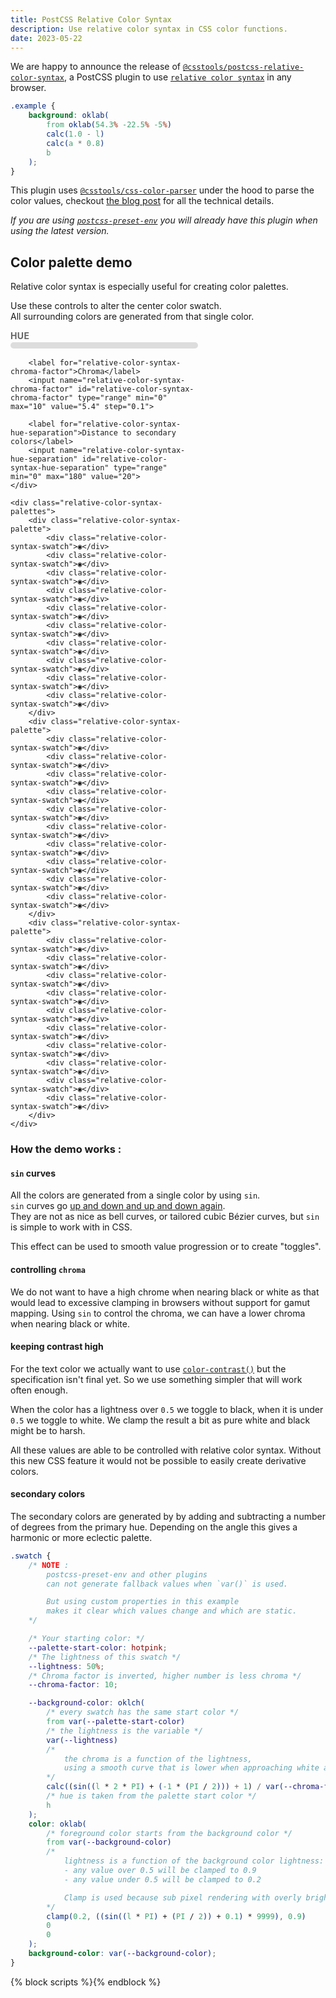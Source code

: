 ```yaml
---
title: PostCSS Relative Color Syntax
description: Use relative color syntax in CSS color functions.
date: 2023-05-22
---
```


We are happy to announce the release of [`@csstools/postcss-relative-color-syntax`](https://github.com/csstools/postcss-plugins/tree/main/plugins/postcss-relative-color-syntax#readme), a PostCSS plugin to use [`relative color syntax`](https://drafts.csswg.org/css-color-5/#relative-colors) in any browser.

```css
.example {
	background: oklab(
		from oklab(54.3% -22.5% -5%)
		calc(1.0 - l)
		calc(a * 0.8)
		b
	);
}
```

This plugin uses [`@csstools/css-color-parser`](https://github.com/csstools/postcss-plugins/tree/main/packages/css-color-parser#readme) under the hood to parse the color values, checkout [the blog post](/blog/css-color-parser-v1.0.0/) for all the technical details.

_If you are using [`postcss-preset-env`](https://github.com/csstools/postcss-plugins/tree/main/plugin-packs/postcss-preset-env#readme) you will already have this plugin when using the latest version._

## Color palette demo

Relative color syntax is especially useful for creating color palettes.  

Use these controls to alter the center color swatch.  
All surrounding colors are generated from that single color.

<div class="relative-color-syntax-demo">
	<div class="relative-color-syntax-demo-controls">
		<label for="relative-color-syntax-main-hue">Hue</label>
		<input name="relative-color-syntax-main-hue" id="relative-color-syntax-main-hue" type="range" min="0" max="360" value="215">

		<label for="relative-color-syntax-chroma-factor">Chroma</label>
		<input name="relative-color-syntax-chroma-factor" id="relative-color-syntax-chroma-factor" type="range" min="0" max="10" value="5.4" step="0.1">

		<label for="relative-color-syntax-hue-separation">Distance to secondary colors</label>
		<input name="relative-color-syntax-hue-separation" id="relative-color-syntax-hue-separation" type="range" min="0" max="180" value="20">
	</div>

	<div class="relative-color-syntax-palettes">
		<div class="relative-color-syntax-palette">
			<div class="relative-color-syntax-swatch">◉</div>
			<div class="relative-color-syntax-swatch">◉</div>
			<div class="relative-color-syntax-swatch">◉</div>
			<div class="relative-color-syntax-swatch">◉</div>
			<div class="relative-color-syntax-swatch">◉</div>
			<div class="relative-color-syntax-swatch">◉</div>
			<div class="relative-color-syntax-swatch">◉</div>
			<div class="relative-color-syntax-swatch">◉</div>
			<div class="relative-color-syntax-swatch">◉</div>
			<div class="relative-color-syntax-swatch">◉</div>
		</div>
		<div class="relative-color-syntax-palette">
			<div class="relative-color-syntax-swatch">◉</div>
			<div class="relative-color-syntax-swatch">◉</div>
			<div class="relative-color-syntax-swatch">◉</div>
			<div class="relative-color-syntax-swatch">◉</div>
			<div class="relative-color-syntax-swatch">◉</div>
			<div class="relative-color-syntax-swatch">◉</div>
			<div class="relative-color-syntax-swatch">◉</div>
			<div class="relative-color-syntax-swatch">◉</div>
			<div class="relative-color-syntax-swatch">◉</div>
			<div class="relative-color-syntax-swatch">◉</div>
		</div>
		<div class="relative-color-syntax-palette">
			<div class="relative-color-syntax-swatch">◉</div>
			<div class="relative-color-syntax-swatch">◉</div>
			<div class="relative-color-syntax-swatch">◉</div>
			<div class="relative-color-syntax-swatch">◉</div>
			<div class="relative-color-syntax-swatch">◉</div>
			<div class="relative-color-syntax-swatch">◉</div>
			<div class="relative-color-syntax-swatch">◉</div>
			<div class="relative-color-syntax-swatch">◉</div>
			<div class="relative-color-syntax-swatch">◉</div>
			<div class="relative-color-syntax-swatch">◉</div>
		</div>
	</div>
</div>

### How the demo works :

#### `sin` curves

All the colors are generated from a single color by using `sin`.  
`sin` curves go [up and down and up and down again](https://www.wolframalpha.com/input?i=sin%28x%29).  
They are not as nice as bell curves, or tailored cubic Bézier curves, but `sin` is simple to work with in CSS.

This effect can be used to smooth value progression or to create "toggles".

#### controlling `chroma`

We do not want to have a high chrome when nearing black or white as that would lead to excessive clamping in browsers without support for gamut mapping.
Using `sin` to control the chroma, we can have a lower chroma when nearing black or white.

#### keeping contrast high

For the text color we actually want to use [`color-contrast()`](https://drafts.csswg.org/css-color-6/#colorcontrast) but the specification isn't final yet. 
So we use something simpler that will work often enough.

When the color has a lightness over `0.5` we toggle to black, when it is under `0.5` we toggle to white.
We clamp the result a bit as pure white and black might be to harsh.

All these values are able to be controlled with relative color syntax.
Without this new CSS feature it would not be possible to easily create derivative colors.

#### secondary colors

The secondary colors are generated by by adding and subtracting a number of degrees from the primary hue.
Depending on the angle this gives a harmonic or more eclectic palette.


```css
.swatch {
	/* NOTE :
		postcss-preset-env and other plugins 
		can not generate fallback values when `var()` is used.

		But using custom properties in this example
		makes it clear which values change and which are static.
	*/

	/* Your starting color: */
	--palette-start-color: hotpink;
	/* The lightness of this swatch */
	--lightness: 50%;
	/* Chroma factor is inverted, higher number is less chroma */
	--chroma-factor: 10;

	--background-color: oklch(
		/* every swatch has the same start color */
		from var(--palette-start-color)
		/* the lightness is the variable */
		var(--lightness)
		/* 
			the chroma is a function of the lightness,
			using a smooth curve that is lower when approaching white and black
		*/
		calc((sin((l * 2 * PI) + (-1 * (PI / 2))) + 1) / var(--chroma-factor))
		/* hue is taken from the palette start color */
		h
	);
	color: oklab(
		/* foreground color starts from the background color */
		from var(--background-color)
		/*
			lightness is a function of the background color lightness:
			- any value over 0.5 will be clamped to 0.9
			- any value under 0.5 will be clamped to 0.2

			Clamp is used because sub pixel rendering with overly bright colors seems to be bugged.
		*/
		clamp(0.2, ((sin((l * PI) + (PI / 2)) + 0.1) * 9999), 0.9)
		0
		0
	);
	background-color: var(--background-color);
}
```

{% block scripts %}<script async defer src="{{ '/static/js/blog_relative_color_syntax_2023_05_22.js' | addHash }}"></script>{% endblock %}

<style>
	.relative-color-syntax-demo-controls {
		max-width: 300px;
	}

	.relative-color-syntax-demo-controls label {
		color: #666;
		font-size: 14px;
		font-weight: bold;
		text-transform: uppercase;
		letter-spacing: 0.025em;
	}

	.relative-color-syntax-demo-controls input[type=range] {
		-webkit-appearance: none;
		width: 100%;
		height: 10px;
		border-radius: 5px;
		background-color: #ddd;
		margin-inline: 0;
		outline: none;
	}
	
	.relative-color-syntax-demo-controls input[type=range]::-webkit-slider-thumb {
		-webkit-appearance: none;
		appearance: none;
		width: 20px;
		height: 20px;
		border-radius: 50%;
		background-color: var(--color-brand);
		cursor: pointer;
	}

	.relative-color-syntax-demo {
		max-width: 100vw;
	}

	@media (min-width: 900px) {
		.relative-color-syntax-demo {
			max-width: 900px;
		}
	}

	.relative-color-syntax-palettes {
		display: flex;
		flex-direction: row;
		width: 100%;
	}

	@media (min-aspect-ratio: 1 / 1) {
		.relative-color-syntax-palettes {
			flex-direction: column;
		}
	}

	.relative-color-syntax-palette {
		display: flex;
		flex-direction: column-reverse;
	}

	@media (min-aspect-ratio: 1 / 1) {
		.relative-color-syntax-palette {
			flex-direction: row-reverse;
		}
	}

	.relative-color-syntax-swatch {
		width: 90px;
		height: 56px;
		padding: 2px 5px;
	}

	.relative-color-syntax-palette:nth-child(1) .relative-color-syntax-swatch:nth-child(1) {
		background-color: var(--color-a-l-10-background);
		color: var(--color-a-l-10-foreground);
	}

	.relative-color-syntax-palette:nth-child(1) .relative-color-syntax-swatch:nth-child(2) {
		background-color: var(--color-a-l-20-background);
		color: var(--color-a-l-20-foreground);
	}

	.relative-color-syntax-palette:nth-child(1) .relative-color-syntax-swatch:nth-child(3) {
		background-color: var(--color-a-l-30-background);
		color: var(--color-a-l-30-foreground);
	}

	.relative-color-syntax-palette:nth-child(1) .relative-color-syntax-swatch:nth-child(4) {
		background-color: var(--color-a-l-40-background);
		color: var(--color-a-l-40-foreground);
	}

	.relative-color-syntax-palette:nth-child(1) .relative-color-syntax-swatch:nth-child(5) {
		background-color: var(--color-a-l-50-background);
		color: var(--color-a-l-50-foreground);
	}

	.relative-color-syntax-palette:nth-child(1) .relative-color-syntax-swatch:nth-child(6) {
		background-color: var(--color-a-l-60-background);
		color: var(--color-a-l-60-foreground);
	}

	.relative-color-syntax-palette:nth-child(1) .relative-color-syntax-swatch:nth-child(7) {
		background-color: var(--color-a-l-70-background);
		color: var(--color-a-l-70-foreground);
	}

	.relative-color-syntax-palette:nth-child(1) .relative-color-syntax-swatch:nth-child(8) {
		background-color: var(--color-a-l-80-background);
		color: var(--color-a-l-80-foreground);
	}

	.relative-color-syntax-palette:nth-child(1) .relative-color-syntax-swatch:nth-child(9) {
		background-color: var(--color-a-l-90-background);
		color: var(--color-a-l-90-foreground);
	}

	.relative-color-syntax-palette:nth-child(1) .relative-color-syntax-swatch:nth-child(10) {
		background-color: var(--color-a-l-95-background);
		color: var(--color-a-l-95-foreground);
	}

	.relative-color-syntax-palette:nth-child(2) .relative-color-syntax-swatch:nth-child(1) {
		background-color: var(--color-b-l-10-background);
		color: var(--color-b-l-10-foreground);
	}

	.relative-color-syntax-palette:nth-child(2) .relative-color-syntax-swatch:nth-child(2) {
		background-color: var(--color-b-l-20-background);
		color: var(--color-b-l-20-foreground);
	}

	.relative-color-syntax-palette:nth-child(2) .relative-color-syntax-swatch:nth-child(3) {
		background-color: var(--color-b-l-30-background);
		color: var(--color-b-l-30-foreground);
	}

	.relative-color-syntax-palette:nth-child(2) .relative-color-syntax-swatch:nth-child(4) {
		background-color: var(--color-b-l-40-background);
		color: var(--color-b-l-40-foreground);
	}

	.relative-color-syntax-palette:nth-child(2) .relative-color-syntax-swatch:nth-child(5) {
		background-color: var(--color-b-l-50-background);
		color: var(--color-b-l-50-foreground);
	}

	.relative-color-syntax-palette:nth-child(2) .relative-color-syntax-swatch:nth-child(6) {
		background-color: var(--color-b-l-60-background);
		color: var(--color-b-l-60-foreground);
	}

	.relative-color-syntax-palette:nth-child(2) .relative-color-syntax-swatch:nth-child(7) {
		background-color: var(--color-b-l-70-background);
		color: var(--color-b-l-70-foreground);
	}

	.relative-color-syntax-palette:nth-child(2) .relative-color-syntax-swatch:nth-child(8) {
		background-color: var(--color-b-l-80-background);
		color: var(--color-b-l-80-foreground);
	}

	.relative-color-syntax-palette:nth-child(2) .relative-color-syntax-swatch:nth-child(9) {
		background-color: var(--color-b-l-90-background);
		color: var(--color-b-l-90-foreground);
	}

	.relative-color-syntax-palette:nth-child(2) .relative-color-syntax-swatch:nth-child(10) {
		background-color: var(--color-b-l-95-background);
		color: var(--color-b-l-95-foreground);
	}

	.relative-color-syntax-palette:nth-child(3) .relative-color-syntax-swatch:nth-child(1) {
		background-color: var(--color-c-l-10-background);
		color: var(--color-c-l-10-foreground);
	}

	.relative-color-syntax-palette:nth-child(3) .relative-color-syntax-swatch:nth-child(2) {
		background-color: var(--color-c-l-20-background);
		color: var(--color-c-l-20-foreground);
	}

	.relative-color-syntax-palette:nth-child(3) .relative-color-syntax-swatch:nth-child(3) {
		background-color: var(--color-c-l-30-background);
		color: var(--color-c-l-30-foreground);
	}

	.relative-color-syntax-palette:nth-child(3) .relative-color-syntax-swatch:nth-child(4) {
		background-color: var(--color-c-l-40-background);
		color: var(--color-c-l-40-foreground);
	}

	.relative-color-syntax-palette:nth-child(3) .relative-color-syntax-swatch:nth-child(5) {
		background-color: var(--color-c-l-50-background);
		color: var(--color-c-l-50-foreground);
	}

	.relative-color-syntax-palette:nth-child(3) .relative-color-syntax-swatch:nth-child(6) {
		background-color: var(--color-c-l-60-background);
		color: var(--color-c-l-60-foreground);
	}

	.relative-color-syntax-palette:nth-child(3) .relative-color-syntax-swatch:nth-child(7) {
		background-color: var(--color-c-l-70-background);
		color: var(--color-c-l-70-foreground);
	}

	.relative-color-syntax-palette:nth-child(3) .relative-color-syntax-swatch:nth-child(8) {
		background-color: var(--color-c-l-80-background);
		color: var(--color-c-l-80-foreground);
	}

	.relative-color-syntax-palette:nth-child(3) .relative-color-syntax-swatch:nth-child(9) {
		background-color: var(--color-c-l-90-background);
		color: var(--color-c-l-90-foreground);
	}

	.relative-color-syntax-palette:nth-child(3) .relative-color-syntax-swatch:nth-child(10) {
		background-color: var(--color-c-l-95-background);
		color: var(--color-c-l-95-foreground);
	}
</style>

<style id="palette-styles">
</style>
